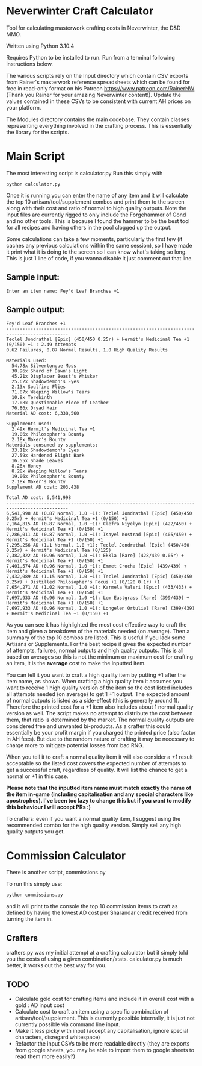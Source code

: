 # Neverwinter Craft Calculator

Tool for calculating masterwork crafting costs in Neverwinter, the D&D MMO.

Written using Python 3.10.4

Requires Python to be installed to run. Run from a terminal following instructions below.

The various scripts rely on the Input directory which contain CSV exports from Rainer's masterwork reference spreadsheets which can be found for free in read-only format on his Patreon https://www.patreon.com/RainerNW (Thank you Rainer for your amazing Neverwinter content!). Update the values contained in these CSVs to be consistent with current AH prices on your platform.

The Modules directory contains the main codebase. They contain classes representing everything involved in the crafting process. This is essentially the library for the scripts.

# Main Script
The most interesting script is calculator.py
Run this simply with
```
python calculator.py
```

Once it is running you can enter the name of any item and it will calculate the top 10 artisan/tool/supplement combos and print them to the screen along with their cost and ratio of normal to high quality outputs. Note the input files are currently rigged to only include the Forgehammer of Gond and no other tools. This is because I found the hammer to be the best tool for all recipes and having others in the pool clogged up the output.

Some calculations can take a few moments, particularly the first few (it caches any previous calculations within the same session), so I have made it print what it is doing to the screen so I can know what's taking so long. This is just 1 line of code, if you wanna disable it just comment out that line.

## Sample input:
```
Enter an item name: Fey'd Leaf Branches +1
```
## Sample output:
```
Fey'd Leaf Branches +1
---------------------------------------------------------------------------------------------
Teclel Jondrathal [Epic] (450/450 0.25r) + Hermit's Medicinal Tea +1 (0/150) +1 : 2.49 Attempts
0.62 Failures, 0.87 Normal Results, 1.0 High Quality Results

Materials used:
  54.78x Silvertongue Moss
  30.96x Shard of Dawn's Light
  45.21x Displacer Beast's Whisker
  25.62x Shadowdemon's Eyes
  2.13x Soulfire Flies
  71.87x Weeping Willow's Tears
  10.9x Terebinth
  17.08x Questionable Piece of Leather
  76.86x Dryad Hair
Material AD cost: 6,338,560

Supplements used:
  2.49x Hermit's Medicinal Tea +1
  19.06x Philosopher's Bounty
  2.18x Maker's Bounty
Materials consumed by supplements:
  33.11x Shadowdemon's Eyes
  27.59x Hardened Blight Bark
  16.55x Shade Leaves
  8.28x Honey
  8.28x Weeping Willow's Tears
  19.06x Philosopher's Bounty
  2.18x Maker's Bounty
Supplement AD cost: 203,438

Total AD cost: 6,541,998
---------------------------------------------------------------------------------------------
6,541,998 AD (0.87 Normal, 1.0 +1): Teclel Jondrathal [Epic] (450/450 0.25r) + Hermit's Medicinal Tea +1 (0/150) +1
7,164,815 AD (0.87 Normal, 1.0 +1): Clefra Niyelyn [Epic] (422/450) + Hermit's Medicinal Tea +1 (0/150) +1
7,286,011 AD (0.87 Normal, 1.0 +1): Isayel Kostrad [Epic] (405/450) + Hermit's Medicinal Tea +1 (0/150) +1
7,295,256 AD (1.1 Normal, 1.0 +1): Teclel Jondrathal [Epic] (450/450 0.25r) + Hermit's Medicinal Tea (0/125)
7,382,322 AD (0.96 Normal, 1.0 +1): Ekkla [Rare] (428/439 0.05r) + Hermit's Medicinal Tea +1 (0/150) +1
7,401,574 AD (0.96 Normal, 1.0 +1): Emmet Crocha [Epic] (439/439) + Hermit's Medicinal Tea +1 (0/150) +1
7,432,089 AD (1.15 Normal, 1.0 +1): Teclel Jondrathal [Epic] (450/450 0.25r) + Distilled Philosopher's Focus +1 (0/120 0.1r) +1
7,654,271 AD (1.02 Normal, 1.0 +1): Karmela Valeri [Epic] (433/433) + Hermit's Medicinal Tea +1 (0/150) +1
7,697,933 AD (0.96 Normal, 1.0 +1): Lem Eastgrass [Rare] (399/439) + Hermit's Medicinal Tea +1 (0/150) +1
7,697,933 AD (0.96 Normal, 1.0 +1): Longelen Ortuliel [Rare] (399/439) + Hermit's Medicinal Tea +1 (0/150) +1
```

As you can see it has highlighted the most cost effective way to craft the item and given a breakdown of the materials needed (on average). Then a summary of the top 10 combos are listed. This is useful if you lack some Artisans or Supplements. For the best recipe it gives the expected number of attempts, failures, normal outputs and high quality outputs. This is all based on averages so this is not the minimum or maximum cost for crafting an item, it is the **average** cost to make the inputted item.

You can tell it you want to craft a high quality item by putting +1 after the item name, as shown. When crafting a high quality item it assumes you want to receive 1 high quality version of the item so the cost listed includes all attempts needed (on average) to get 1 +1 output. The expected amount of normal outputs is listed as a side-effect (this is generally around 1). Therefore the printed cost for a +1 item also includes about 1 normal quality version as well. The script makes no attempt to distribute the cost between them, that ratio is determined by the market. The normal quality outputs are considered free and unwanted bi-products. As a crafter this could essentially be your profit margin if you charged the printed price (also factor in AH fees). But due to the random nature of crafting it may be necessary to charge more to mitigate potential losses from bad RNG.

When you tell it to craft a normal quality item it will also consider a +1 result acceptable so the listed cost covers the expected number of attempts to get a successful craft, regardless of quality. It will list the chance to get a normal or +1 in this case.

**Please note that the inputted item name must match exactly the name of the item in-game (including capitalisation and any special characters like apostrophes). I've been too lazy to change this but if you want to modify this behaviour I will accept PRs :)**

To crafters: even if you want a normal quality item, I suggest using the recommended combo for the high quality version. Simply sell any high quality outputs you get.


# Commission Calculator

There is another script, commissions.py

To run this simply use:
```
python commissions.py
```

and it will print to the console the top 10 commission items to craft as defined by having the lowest AD cost per Sharandar credit received from turning the item in.

## Crafters
crafters.py was my initial attempt at a crafting calculator but it simply told you the costs of using a given combination/stats. calculator.py is much better, it works out the best way for you.

## TODO
- Calculate gold cost for crafting items and include it in overall cost with a gold : AD input cost
- Calculate cost to craft an item using a specific combination of artisan/tool/supplement. This is currently possible internally, it is just not currently possible via command line input.
- Make it less picky with input (accept any capitalisation, ignore special characters, disregard whitespace)
- Refactor the input CSVs to be more readable directly (they are exports from google sheets, you may be able to import them to google sheets to read them more easily?)